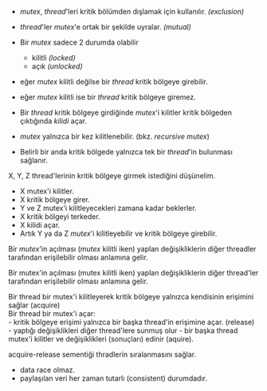 - _mutex_, _thread_'leri kritik bölümden dışlamak için kullanılır. _(exclusion)_
- _thread_'ler _mutex_'e ortak bir şekilde uyralar. _(mutual)_

- Bir _mutex_ sadece 2 durumda olabilir
  - kilitli _(locked)_
  - açık _(unlocked)_

- eğer _mutex_ kilitli değilse bir _thread_ kritik bölgeye girebilir.
- eğer _mutex_ kilitli ise bir _thread_ kritik bölgeye giremez.

- Bir _thread_ kritik bölgeye girdiğinde _mutex_'i kilitler kritik bölgeden çıktığında _kilidi_ açar.
- _mutex_ yalnızca bir kez kilitlenebilir. (bkz. _recursive mutex_)
- Belirli bir anda kritik bölgede yalnızca tek bir _thread_'in bulunması sağlanır.

X, Y, Z thread'lerinin kritik bölgeye girmek istediğini düşünelim.<br>
- X mutex'i kilitler. 
- X kritik bölgeye girer. 
- Y ve Z mutex'i kilitleyecekleri zamana kadar beklerler.
- X kritik bölgeyi terkeder. 
- X kilidi açar. 
- Artık Y ya da Z _mutex_'i kilitleyebilir ve kritik bölgeye girebilir.

Bir _mutex_'in açılması (_mutex_ kilitli iken) yaplan değişikliklerin diğer threadler tarafından erişilebilir olması anlamına gelir.

Bir mutex'in açılması (mutex kilitli iken) yaplan değişikliklerin diğer thread'ler tarafından erişilebilir olması anlamına gelir. <br>

Bir thread bir mutex'i kilitleyerek kritik bölgeye yalnızca kendisinin erişimini sağlar (acquire)<br>
Bir thread bir mutex'i açar: <br>
	- kritik bölgeye erişimi  yalnızca bir başka thread'in erişimine açar. (release)
	- yaptığı değişiklikleri diğer thread'lere sunmuş olur
	- bir başka thread mutex'i kilitler ve değişiklikleri (sonuçları) edinir (aquire).

acquire-release sementiği thradlerin sıralanmasını sağlar.
- data race olmaz.
- paylaşılan veri her zaman tutarlı (consistent) durumdadır.

